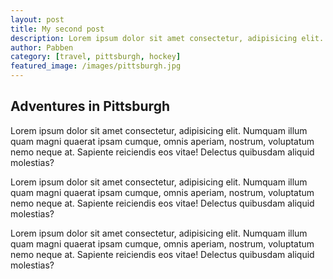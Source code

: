 ```yaml
---
layout: post
title: My second post
description: Lorem ipsum dolor sit amet consectetur, adipisicing elit. Numquam illum quam magni quaerat ipsam cumque, omnis aperiam, nostrum, voluptatum nemo neque at. Sapiente reiciendis eos vitae! Delectus quibusdam aliquid molestias?
author: Pabben
category: [travel, pittsburgh, hockey]
featured_image: /images/pittsburgh.jpg
---
```


## Adventures in Pittsburgh

Lorem ipsum dolor sit amet consectetur, adipisicing elit. Numquam illum quam magni quaerat ipsam cumque, omnis aperiam, nostrum, voluptatum nemo neque at. Sapiente reiciendis eos vitae! Delectus quibusdam aliquid molestias?

Lorem ipsum dolor sit amet consectetur, adipisicing elit. Numquam illum quam magni quaerat ipsam cumque, omnis aperiam, nostrum, voluptatum nemo neque at. Sapiente reiciendis eos vitae! Delectus quibusdam aliquid molestias?

Lorem ipsum dolor sit amet consectetur, adipisicing elit. Numquam illum quam magni quaerat ipsam cumque, omnis aperiam, nostrum, voluptatum nemo neque at. Sapiente reiciendis eos vitae! Delectus quibusdam aliquid molestias?